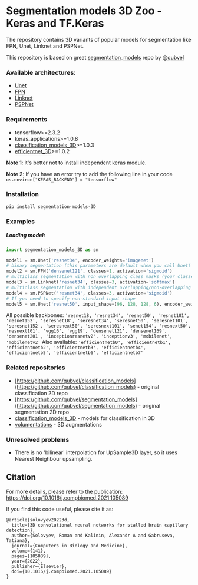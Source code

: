 # Segmentation models 3D Zoo - Keras and TF.Keras

The repository contains 3D variants of popular models for segmentation like FPN, Unet, Linknet and PSPNet. 

This repository is based on great [segmentation_models](https://github.com/qubvel/segmentation_models) repo by [@qubvel](https://github.com/qubvel/)

### Available architectures: 
-  [Unet](https://arxiv.org/abs/1505.04597>)
-  [FPN](http://presentations.cocodataset.org/COCO17-Stuff-FAIR.pdf)
-  [Linknet](https://arxiv.org/abs/1707.03718)
-  [PSPNet](https://arxiv.org/abs/1612.01105)

### Requirements

* tensorflow>=2.3.2
* keras_applications>=1.0.8
* [classification_models_3D](https://github.com/ZFTurbo/classification_models_3D)>=1.0.3
* [efficientnet_3D](https://github.com/ZFTurbo/efficientnet_3D)>=1.0.2

**Note 1**: it's better not to install independent keras module.

**Note 2**: If you have an error try to add the following line in your code `os.environ["KERAS_BACKEND"] = "tensorflow"`

### Installation

`pip install segmentation-models-3D`

### Examples 

##### Loading model:

```python
import segmentation_models_3D as sm

model1 = sm.Unet('resnet34', encoder_weights='imagenet')
# binary segmentation (this parameters are default when you call Unet('resnet34')
model2 = sm.FPN('densenet121', classes=1, activation='sigmoid')
# multiclass segmentation with non overlapping class masks (your classes + background)
model3 = sm.Linknet('resnet34', classes=3, activation='softmax')
# multiclass segmentation with independent overlapping/non-overlapping class masks
model4 = sm.PSPNet('resnet34', classes=3, activation='sigmoid')
# If you need to specify non-standard input shape
model5 = sm.Unet('resnet50', input_shape=(96, 128, 128, 6), encoder_weights=None)
```

All possible backbones: `'resnet18, 'resnet34', 'resnet50', 'resnet101', 'resnet152', 'seresnet18', 'seresnet34', 'seresnet50', 'seresnet101', 'seresnet152', 'seresnext50', 'seresnext101', 'senet154', 'resnext50', 'resnext101', 'vgg16', 'vgg19', 'densenet121', 'densenet169', 'densenet201', 'inceptionresnetv2', 'inceptionv3', 'mobilenet', 'mobilenetv2'`
Also available: `'efficientnetb0', 'efficientnetb1', 'efficientnetb2', 'efficientnetb3', 'efficientnetb4', 'efficientnetb5', 'efficientnetb6', 'efficientnetb7'`

### Related repositories

 * [https://github.com/qubvel/classification_models](https://github.com/qubvel/classification_models) - original classification 2D repo
 * [https://github.com/qubvel/segmentation_models](https://github.com/qubvel/segmentation_models) - original segmentation 2D repo
 * [classification_models_3D](https://github.com/ZFTurbo/classification_models_3D) - models for classification in 3D
 * [volumentations](https://github.com/ZFTurbo/volumentations) - 3D augmentations
 
### Unresolved problems

* There is no 'bilinear' interpolation for UpSample3D layer, so it uses Nearest Neighbour upsampling.
 
## Citation

For more details, please refer to the publication: https://doi.org/10.1016/j.compbiomed.2021.105089

If you find this code useful, please cite it as:
```
@article{solovyev20223d,
  title={3D convolutional neural networks for stalled brain capillary detection},
  author={Solovyev, Roman and Kalinin, Alexandr A and Gabruseva, Tatiana},
  journal={Computers in Biology and Medicine},
  volume={141},
  pages={105089},
  year={2022},
  publisher={Elsevier},
  doi={10.1016/j.compbiomed.2021.105089}
}
```
